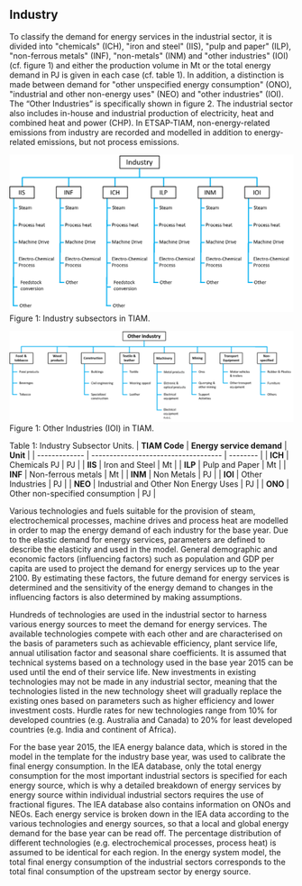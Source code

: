 ## Industry

To classify the demand for energy services in the industrial sector, it is divided into "chemicals" (ICH), "iron and steel" (IIS), "pulp and paper" (ILP), "non-ferrous metals" (INF), "non-metals" (INM) and "other industries" (IOI) (cf. figure 1) and either the production volume in Mt or the total energy demand in PJ is given in each case (cf. table 1). In addition, a distinction is made between demand for "other unspecified energy consumption" (ONO), "industrial and other non-energy uses" (NEO) and "other industries" (IOI). The “Other Industries” is specifically shown in figure 2.
The industrial sector also includes in-house and industrial production of electricity, heat and combined heat and power (CHP). In ETSAP-TIAM, non-energy-related emissions from industry are recorded and modelled in addition to energy-related emissions, but not process emissions.

![Industry Subsectors](./figs/industry_branches.png) 
Figure 1: Industry subsectors in TIAM.

![Other Industries](./figs/other_industries.png) 
Figure 1: Other Industries (IOI) in TIAM.

Table 1: Industry Subsector Units.
| **TIAM Code** | **Energy service demand**            | **Unit** |
| ------------- | ------------------------------------ | -------- |
| **ICH**       | Chemicals PJ                         | PJ       |
| **IIS**       | Iron and Steel                       | Mt       |
| **ILP**       | Pulp and Paper                       | Mt       |
| **INF**       | Non-ferrous metals                   | Mt       |
| **INM**       | Non Metals                           | PJ       |
| **IOI**       | Other Industries                     | PJ       |
| **NEO**       | Industrial and Other Non Energy Uses | PJ       |
| **ONO**       | Other non-specified consumption      | PJ       |

Various technologies and fuels suitable for the provision of steam, electrochemical processes, machine drives and process heat are modelled in order to map the energy demand of each industry for the base year. Due to the elastic demand for energy services, parameters are defined to describe the elasticity and used in the model. General demographic and economic factors (influencing factors) such as population and GDP per capita are used to project the demand for energy services up to the year 2100. By estimating these factors, the future demand for energy services is determined and the sensitivity of the energy demand to changes in the influencing factors is also determined by making assumptions.

Hundreds of technologies are used in the industrial sector to harness various energy sources to meet the demand for energy services. The available technologies compete with each other and are characterised on the basis of parameters such as achievable efficiency, plant service life, annual utilisation factor and seasonal share coefficients. It is assumed that technical systems based on a technology used in the base year 2015 can be used until the end of their service life. New investments in existing technologies may not be made in any industrial sector, meaning that the technologies listed in the new technology sheet will gradually replace the existing ones based on parameters such as higher efficiency and lower investment costs. Hurdle rates for new technologies range from 10% for developed countries (e.g. Australia and Canada) to 20% for least developed countries (e.g. India and continent of Africa).

For the base year 2015, the IEA energy balance data, which is stored in the model in the template for the industry base year, was used to calibrate the final energy consumption. In the IEA database, only the total energy consumption for the most important industrial sectors is specified for each energy source, which is why a detailed breakdown of energy services by energy source within individual industrial sectors requires the use of fractional figures. The IEA database also contains information on ONOs and NEOs. Each energy service is broken down in the IEA data according to the various technologies and energy sources, so that a local and global energy demand for the base year can be read off. The percentage distribution of different technologies (e.g. electrochemical processes, process heat) is assumed to be identical for each region. In the energy system model, the total final energy consumption of the industrial sectors corresponds to the total final consumption of the upstream sector by energy source.

